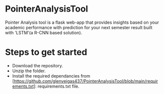 # PointerAnalysisTool
Pointer Analysis tool is a flask web-app that provides insights based on your academic performance with prediction for your next semester result built with 'LSTM'(a R-CNN based solution).

# Steps to get started

- Download the repository.
- Unzip the folder.
- Install the required dependancies from [https://github.com/glenveigas437/PointerAnalysisTool/blob/main/requirements.txt]: requirements.txt  file.
